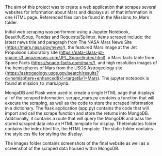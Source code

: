 The aim of this project was to create a web application that scrapes several websites for information about Mars and displays all of that information in one HTML page. Referenced files can be found in the Missions_to_Mars folder.

Initial web scraping was performed using a Jupyter Notebook, BeautifulSoup, Pandas and Requests/Splinter. Items scraped include: the latest news title and paragraph from The NASA Mars News Site (https://mars.nasa.gov/news/), the featured Mars image at the Jet Propulsion Laboratory site (https://data-class-jpl-space.s3.amazonaws.com/JPL_Space/index.html), a Mars facts table from Space Facts (https://space-facts.com/mars/), and high resolution images of the hemispheres of Mars from the USGS Astrogeology site (https://astrogeology.usgs.gov/search/results?q=hemisphere+enhanced&k1=target&v1=Mars). The jupyter notebook is found at mission_to_mars.ipynb. 

MongoDB and Flask were used to create a single HTML page that displays all of the scraped information. scrape_mars.py contains a function that will execute the scraping, as well as the code to store the scraped information in a dictionary. The flask application (app.py) contains the code that will import and call the scrape function and store the returns into MongoDB. Additionally, it contains a route that will query the MongoDB and pass the stored scraped data into an HTML template for display. Thetemplates folder contains the index.html file, the HTML template. The static folder contains the style.css file for styling the display.

The images folder contains screenshots of the final website as well as a screenshot of the scraped data housed within MongoDB.
